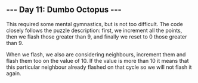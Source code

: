 ## --- Day 11: Dumbo Octopus ---

This required some mental gymnastics, but is not too difficult. The code closely follows the puzzle description: first, we increment all the points, then we flash those greater than 9, and finally we reset to 0 those greater than 9.

When we flash, we also are considering neighbours, increment them and flash them too on the value of 10. If the value is more than 10 it means that this particular neighbour already flashed on that cycle so we will not flash it again.
